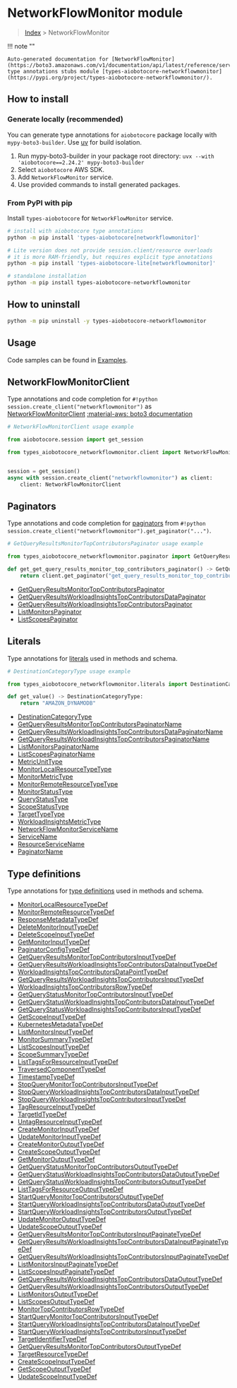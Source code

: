 # NetworkFlowMonitor module

> [Index](../README.md) > NetworkFlowMonitor


!!! note ""

    Auto-generated documentation for [NetworkFlowMonitor](https://boto3.amazonaws.com/v1/documentation/api/latest/reference/services/networkflowmonitor.html#networkflowmonitor)
    type annotations stubs module [types-aiobotocore-networkflowmonitor](https://pypi.org/project/types-aiobotocore-networkflowmonitor/).

## How to install

### Generate locally (recommended)

You can generate type annotations for `aiobotocore` package locally with `mypy-boto3-builder`.
Use [uv](https://docs.astral.sh/uv/getting-started/installation/) for build isolation.

1. Run mypy-boto3-builder in your package root directory: `uvx --with 'aiobotocore==2.24.2' mypy-boto3-builder`
1. Select `aiobotocore` AWS SDK.
1. Add `NetworkFlowMonitor` service.
1. Use provided commands to install generated packages.



### From PyPI with pip

Install `types-aiobotocore` for `NetworkFlowMonitor` service.

```bash
# install with aiobotocore type annotations
python -m pip install 'types-aiobotocore[networkflowmonitor]'

# Lite version does not provide session.client/resource overloads
# it is more RAM-friendly, but requires explicit type annotations
python -m pip install 'types-aiobotocore-lite[networkflowmonitor]'

# standalone installation
python -m pip install types-aiobotocore-networkflowmonitor
```



## How to uninstall

```bash
python -m pip uninstall -y types-aiobotocore-networkflowmonitor
```

## Usage

Code samples can be found in [Examples](./usage.md).

## NetworkFlowMonitorClient

Type annotations and code completion for  `#!python session.create_client("networkflowmonitor")` as [NetworkFlowMonitorClient](./client.md)
[:material-aws: boto3 documentation](https://boto3.amazonaws.com/v1/documentation/api/latest/reference/services/networkflowmonitor.html#NetworkFlowMonitor.Client)

```python
# NetworkFlowMonitorClient usage example

from aiobotocore.session import get_session

from types_aiobotocore_networkflowmonitor.client import NetworkFlowMonitorClient


session = get_session()
async with session.create_client("networkflowmonitor") as client:
    client: NetworkFlowMonitorClient
```


## Paginators

Type annotations and code completion for
[paginators](./paginators.md)
from `#!python session.create_client("networkflowmonitor").get_paginator("...")`.

```python
# GetQueryResultsMonitorTopContributorsPaginator usage example

from types_aiobotocore_networkflowmonitor.paginator import GetQueryResultsMonitorTopContributorsPaginator

def get_get_query_results_monitor_top_contributors_paginator() -> GetQueryResultsMonitorTopContributorsPaginator:
    return client.get_paginator("get_query_results_monitor_top_contributors"))
```

- [GetQueryResultsMonitorTopContributorsPaginator](./paginators.md#getqueryresultsmonitortopcontributorspaginator)
- [GetQueryResultsWorkloadInsightsTopContributorsDataPaginator](./paginators.md#getqueryresultsworkloadinsightstopcontributorsdatapaginator)
- [GetQueryResultsWorkloadInsightsTopContributorsPaginator](./paginators.md#getqueryresultsworkloadinsightstopcontributorspaginator)
- [ListMonitorsPaginator](./paginators.md#listmonitorspaginator)
- [ListScopesPaginator](./paginators.md#listscopespaginator)








## Literals

Type annotations for [literals](./literals.md) used in methods and schema.

```python
# DestinationCategoryType usage example

from types_aiobotocore_networkflowmonitor.literals import DestinationCategoryType

def get_value() -> DestinationCategoryType:
    return "AMAZON_DYNAMODB"
```

- [DestinationCategoryType](./literals.md#destinationcategorytype)
- [GetQueryResultsMonitorTopContributorsPaginatorName](./literals.md#getqueryresultsmonitortopcontributorspaginatorname)
- [GetQueryResultsWorkloadInsightsTopContributorsDataPaginatorName](./literals.md#getqueryresultsworkloadinsightstopcontributorsdatapaginatorname)
- [GetQueryResultsWorkloadInsightsTopContributorsPaginatorName](./literals.md#getqueryresultsworkloadinsightstopcontributorspaginatorname)
- [ListMonitorsPaginatorName](./literals.md#listmonitorspaginatorname)
- [ListScopesPaginatorName](./literals.md#listscopespaginatorname)
- [MetricUnitType](./literals.md#metricunittype)
- [MonitorLocalResourceTypeType](./literals.md#monitorlocalresourcetypetype)
- [MonitorMetricType](./literals.md#monitormetrictype)
- [MonitorRemoteResourceTypeType](./literals.md#monitorremoteresourcetypetype)
- [MonitorStatusType](./literals.md#monitorstatustype)
- [QueryStatusType](./literals.md#querystatustype)
- [ScopeStatusType](./literals.md#scopestatustype)
- [TargetTypeType](./literals.md#targettypetype)
- [WorkloadInsightsMetricType](./literals.md#workloadinsightsmetrictype)
- [NetworkFlowMonitorServiceName](./literals.md#networkflowmonitorservicename)
- [ServiceName](./literals.md#servicename)
- [ResourceServiceName](./literals.md#resourceservicename)
- [PaginatorName](./literals.md#paginatorname)




## Type definitions

Type annotations for [type definitions](./type_defs.md) used in methods and schema.

- [MonitorLocalResourceTypeDef](./type_defs.md#monitorlocalresourcetypedef)
- [MonitorRemoteResourceTypeDef](./type_defs.md#monitorremoteresourcetypedef)
- [ResponseMetadataTypeDef](./type_defs.md#responsemetadatatypedef)
- [DeleteMonitorInputTypeDef](./type_defs.md#deletemonitorinputtypedef)
- [DeleteScopeInputTypeDef](./type_defs.md#deletescopeinputtypedef)
- [GetMonitorInputTypeDef](./type_defs.md#getmonitorinputtypedef)
- [PaginatorConfigTypeDef](./type_defs.md#paginatorconfigtypedef)
- [GetQueryResultsMonitorTopContributorsInputTypeDef](./type_defs.md#getqueryresultsmonitortopcontributorsinputtypedef)
- [GetQueryResultsWorkloadInsightsTopContributorsDataInputTypeDef](./type_defs.md#getqueryresultsworkloadinsightstopcontributorsdatainputtypedef)
- [WorkloadInsightsTopContributorsDataPointTypeDef](./type_defs.md#workloadinsightstopcontributorsdatapointtypedef)
- [GetQueryResultsWorkloadInsightsTopContributorsInputTypeDef](./type_defs.md#getqueryresultsworkloadinsightstopcontributorsinputtypedef)
- [WorkloadInsightsTopContributorsRowTypeDef](./type_defs.md#workloadinsightstopcontributorsrowtypedef)
- [GetQueryStatusMonitorTopContributorsInputTypeDef](./type_defs.md#getquerystatusmonitortopcontributorsinputtypedef)
- [GetQueryStatusWorkloadInsightsTopContributorsDataInputTypeDef](./type_defs.md#getquerystatusworkloadinsightstopcontributorsdatainputtypedef)
- [GetQueryStatusWorkloadInsightsTopContributorsInputTypeDef](./type_defs.md#getquerystatusworkloadinsightstopcontributorsinputtypedef)
- [GetScopeInputTypeDef](./type_defs.md#getscopeinputtypedef)
- [KubernetesMetadataTypeDef](./type_defs.md#kubernetesmetadatatypedef)
- [ListMonitorsInputTypeDef](./type_defs.md#listmonitorsinputtypedef)
- [MonitorSummaryTypeDef](./type_defs.md#monitorsummarytypedef)
- [ListScopesInputTypeDef](./type_defs.md#listscopesinputtypedef)
- [ScopeSummaryTypeDef](./type_defs.md#scopesummarytypedef)
- [ListTagsForResourceInputTypeDef](./type_defs.md#listtagsforresourceinputtypedef)
- [TraversedComponentTypeDef](./type_defs.md#traversedcomponenttypedef)
- [TimestampTypeDef](./type_defs.md#timestamptypedef)
- [StopQueryMonitorTopContributorsInputTypeDef](./type_defs.md#stopquerymonitortopcontributorsinputtypedef)
- [StopQueryWorkloadInsightsTopContributorsDataInputTypeDef](./type_defs.md#stopqueryworkloadinsightstopcontributorsdatainputtypedef)
- [StopQueryWorkloadInsightsTopContributorsInputTypeDef](./type_defs.md#stopqueryworkloadinsightstopcontributorsinputtypedef)
- [TagResourceInputTypeDef](./type_defs.md#tagresourceinputtypedef)
- [TargetIdTypeDef](./type_defs.md#targetidtypedef)
- [UntagResourceInputTypeDef](./type_defs.md#untagresourceinputtypedef)
- [CreateMonitorInputTypeDef](./type_defs.md#createmonitorinputtypedef)
- [UpdateMonitorInputTypeDef](./type_defs.md#updatemonitorinputtypedef)
- [CreateMonitorOutputTypeDef](./type_defs.md#createmonitoroutputtypedef)
- [CreateScopeOutputTypeDef](./type_defs.md#createscopeoutputtypedef)
- [GetMonitorOutputTypeDef](./type_defs.md#getmonitoroutputtypedef)
- [GetQueryStatusMonitorTopContributorsOutputTypeDef](./type_defs.md#getquerystatusmonitortopcontributorsoutputtypedef)
- [GetQueryStatusWorkloadInsightsTopContributorsDataOutputTypeDef](./type_defs.md#getquerystatusworkloadinsightstopcontributorsdataoutputtypedef)
- [GetQueryStatusWorkloadInsightsTopContributorsOutputTypeDef](./type_defs.md#getquerystatusworkloadinsightstopcontributorsoutputtypedef)
- [ListTagsForResourceOutputTypeDef](./type_defs.md#listtagsforresourceoutputtypedef)
- [StartQueryMonitorTopContributorsOutputTypeDef](./type_defs.md#startquerymonitortopcontributorsoutputtypedef)
- [StartQueryWorkloadInsightsTopContributorsDataOutputTypeDef](./type_defs.md#startqueryworkloadinsightstopcontributorsdataoutputtypedef)
- [StartQueryWorkloadInsightsTopContributorsOutputTypeDef](./type_defs.md#startqueryworkloadinsightstopcontributorsoutputtypedef)
- [UpdateMonitorOutputTypeDef](./type_defs.md#updatemonitoroutputtypedef)
- [UpdateScopeOutputTypeDef](./type_defs.md#updatescopeoutputtypedef)
- [GetQueryResultsMonitorTopContributorsInputPaginateTypeDef](./type_defs.md#getqueryresultsmonitortopcontributorsinputpaginatetypedef)
- [GetQueryResultsWorkloadInsightsTopContributorsDataInputPaginateTypeDef](./type_defs.md#getqueryresultsworkloadinsightstopcontributorsdatainputpaginatetypedef)
- [GetQueryResultsWorkloadInsightsTopContributorsInputPaginateTypeDef](./type_defs.md#getqueryresultsworkloadinsightstopcontributorsinputpaginatetypedef)
- [ListMonitorsInputPaginateTypeDef](./type_defs.md#listmonitorsinputpaginatetypedef)
- [ListScopesInputPaginateTypeDef](./type_defs.md#listscopesinputpaginatetypedef)
- [GetQueryResultsWorkloadInsightsTopContributorsDataOutputTypeDef](./type_defs.md#getqueryresultsworkloadinsightstopcontributorsdataoutputtypedef)
- [GetQueryResultsWorkloadInsightsTopContributorsOutputTypeDef](./type_defs.md#getqueryresultsworkloadinsightstopcontributorsoutputtypedef)
- [ListMonitorsOutputTypeDef](./type_defs.md#listmonitorsoutputtypedef)
- [ListScopesOutputTypeDef](./type_defs.md#listscopesoutputtypedef)
- [MonitorTopContributorsRowTypeDef](./type_defs.md#monitortopcontributorsrowtypedef)
- [StartQueryMonitorTopContributorsInputTypeDef](./type_defs.md#startquerymonitortopcontributorsinputtypedef)
- [StartQueryWorkloadInsightsTopContributorsDataInputTypeDef](./type_defs.md#startqueryworkloadinsightstopcontributorsdatainputtypedef)
- [StartQueryWorkloadInsightsTopContributorsInputTypeDef](./type_defs.md#startqueryworkloadinsightstopcontributorsinputtypedef)
- [TargetIdentifierTypeDef](./type_defs.md#targetidentifiertypedef)
- [GetQueryResultsMonitorTopContributorsOutputTypeDef](./type_defs.md#getqueryresultsmonitortopcontributorsoutputtypedef)
- [TargetResourceTypeDef](./type_defs.md#targetresourcetypedef)
- [CreateScopeInputTypeDef](./type_defs.md#createscopeinputtypedef)
- [GetScopeOutputTypeDef](./type_defs.md#getscopeoutputtypedef)
- [UpdateScopeInputTypeDef](./type_defs.md#updatescopeinputtypedef)

